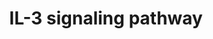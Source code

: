 ---
annotations:
- type: Pathway Ontology
  value: interleukin-3 signaling pathway
authors:
- MaintBot
- Mkutmon
- Eweitz
description: 'Interleukin-3 belongs to a family of cytokines, which includes IL-5
  and GM-CSF. It signals through a receptor complex comprising of an IL-3 specific
  IL-3 receptor alpha subunit (IL3RA) and a common beta chain, which is shared between
  all members of this cytokine family. Binding of IL-3 to IL3RA recruits the beta
  chain to the complex, which activates the JAK/STAT, MAPK and PI 3-kinase signaling
  modules.  Source: NetPath http://www.netpath.org/pathways?path_id=NetPath_15'
last-edited: 2021-05-23
organisms:
- Canis familiaris
redirect_from:
- /index.php/Pathway:WP1150
- /instance/WP1150
schema-jsonld:
- '@context': https://schema.org/
  '@id': https://wikipathways.github.io/pathways/WP1150.html
  '@type': Dataset
  creator:
    '@type': Organization
    name: WikiPathways
  description: 'Interleukin-3 belongs to a family of cytokines, which includes IL-5
    and GM-CSF. It signals through a receptor complex comprising of an IL-3 specific
    IL-3 receptor alpha subunit (IL3RA) and a common beta chain, which is shared between
    all members of this cytokine family. Binding of IL-3 to IL3RA recruits the beta
    chain to the complex, which activates the JAK/STAT, MAPK and PI 3-kinase signaling
    modules.  Source: NetPath http://www.netpath.org/pathways?path_id=NetPath_15'
  keywords:
  - MAP2K1
  - MATK
  - YWHAZ
  - RAPGEF1
  - STAT3
  - SOS1
  - RPS6KB2
  - FES
  - IL3RA
  - LYN
  - NFKB1
  - BAX
  - YWHAB
  - GAB1
  - PILRB
  - STAT1
  - PRKCB
  - YWHAQ
  - IL3
  - GATA2
  - JAK1
  - CSF2RB
  - MAPK1
  - MAPKAPK2
  - TNFRSF1B
  - Gene Symbol
  - STAT5B
  - CDC42
  - JAK2
  - BIRC5
  - PIK3CD
  - RAC1
  - FCER2
  - RAF1
  - GSK3B
  - SLC2A1
  - CRK
  - RAP1A
  - INPP5D
  - RAC2
  - CHEK1
  - PIK3R2
  - ATF1
  - MAPK3
  - BMX
  - STAT5A
  - LCK
  - MMP2
  - GRB2
  - HCK
  - GNB2L1
  - AKT1
  - BAD
  - SHC1
  - VCL
  - VAV1
  - GSK3A
  - SELP
  - STAT6
  - PIK3R1
  - PPP2CA
  - FYN
  - PRKCA
  - CRKL
  - DNM1
  - ATF2
  - PTPN6
  - CBL
  - HSPB1
  - CREB1
  - TEC
  - BCL2
  - PRKACA
  - CISH
  - MMP9
  - BCL2L11
  - SPI1
  - HRAS
  - MAPK7
  - MAPK14
  - BCL2L1
  - RXRA
  - TYK2
  - FOXO1
  - MAPK9
  - ID1
  - PTK2
  - PAK1
  - PTPN11
  - RARA
  - SOCS3
  - PXN
  - MRAS
  - GAB2
  - GATA1
  - MAPK8
  - KCNIP3
  - PIK3CA
  - SOCS2
  - SRC
  - SYK
  license: CC0
  name: IL-3 signaling pathway
seo: CreativeWork
title: IL-3 signaling pathway
wpid: WP1150
---